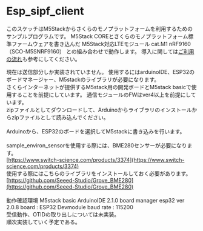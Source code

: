 # Esp_sipf_client

このスケッチはM5Stackからさくらのモノプラットフォームを利用するためのサンプルプログラムです。
M5Stack COREとさくらのモノプラットフォーム標準ファームウェアを書き込んだ M5Stack対応LTEモジュール cat.M1 nRF9160（SCO-M5SNRF9160） との組み合わせで動作します。
導入に関しては[ご利用の流れ](https://manual.sakura.ad.jp/cloud/iotpf-beta/getting-started/gs-scom5snrf9160-beta.html)も参考にしてください。

現在は送信部分しか実装されていません。
使用するにはarduinoIDE、ESP32のボードマネージャー、M5stackのライブラリが必要になります。<br>
さくらインターネットが提供するM5stack用の開発ボードとM5stack basicで使用することを前提にしています。
通信モジュールのFWはver4以上を前提にしています。
<br>
zipファイルとしてダウンロードして、Arduinoからライブラリのインストールからzipファイルとして読み込んでください。<br>
<br>
Arduinoから、ESP32のボードを選択してM5stackに書き込みを行います。<br>
<br>
sample_environ_sensorを使用する際には、BME280センサーが必要になります。<br>
[https://www.switch-science.com/products/3374](https://www.switch-science.com/products/3374)<br>
使用する際にはこちらのライブラリをインストールしておく必要があります。<br>
[https://github.com/Seeed-Studio/Grove_BME280](https://github.com/Seeed-Studio/Grove_BME280)<br>
<br>
動作確認環境
M5stack basic
ArduinoIDE 2.1.0
board manager esp32 ver 2.0.8
board : ESP32 Devmodule
baud rate : 115200
<br>
受信動作、OTIDの取り出しについては未実装。<br>
順次実装していく予定である。